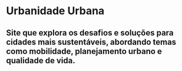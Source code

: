 # Urbanidade Urbana

## Site que explora os desafios e soluções para cidades mais sustentáveis, abordando temas como mobilidade, planejamento urbano e qualidade de vida.
